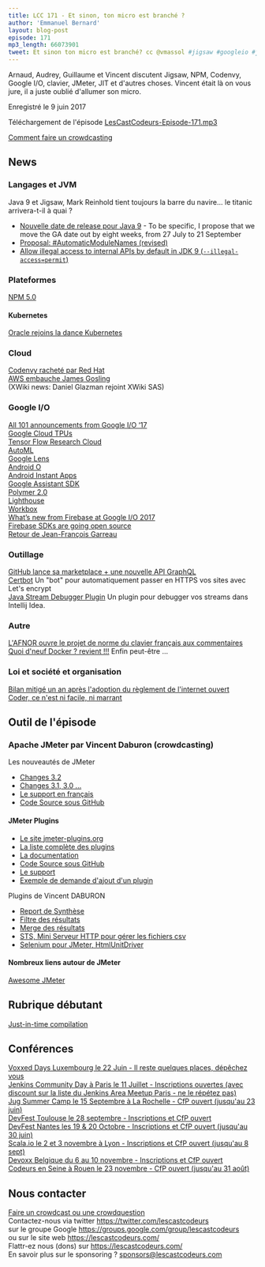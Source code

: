 ```yaml
---
title: LCC 171 - Et sinon, ton micro est branché ?
author: 'Emmanuel Bernard'
layout: blog-post
episode: 171
mp3_length: 66073901
tweet: Et sinon ton micro est branché? cc @vmassol #jigsaw #googleio #jmeter #jit
---
```

Arnaud, Audrey, Guillaume et Vincent discutent Jigsaw, NPM, Codenvy, Google I/O, clavier, JMeter, JIT et d'autres choses.
Vincent était là on vous jure, il a juste oublié d'allumer son micro.

Enregistré le 9 juin 2017

Téléchargement de l'épisode [LesCastCodeurs-Episode-171.mp3](http://traffic.libsyn.com/lescastcodeurs/LesCastCodeurs-Episode-171.mp3)

[Comment faire un crowdcasting](https://lescastcodeurs.com/crowdcasting/)  

## News

### Langages et JVM

Java 9 et Jigsaw, Mark Reinhold tient toujours la barre du navire... le titanic arrivera-t-il à quai ?

* [Nouvelle date de release pour Java 9](http://mail.openjdk.java.net/pipermail/jdk9-dev/2017-May/005864.html) - To be specific, I propose that we move the GA date out by eight weeks, from 27 July to 21 September
* [Proposal: #AutomaticModuleNames (revised)](http://mail.openjdk.java.net/pipermail/jpms-spec-experts/2017-May/000687.html)
* [Allow illegal access to internal APIs by default in JDK 9 (`--illegal-access=permit`)](http://mail.openjdk.java.net/pipermail/jigsaw-dev/2017-June/012841.html)

### Plateformes

[NPM 5.0](http://blog.npmjs.org/post/161081169345/v500)  

#### Kubernetes

[Oracle rejoins la dance Kubernetes](https://thenewstack.io/oracle-joins-kubernetes-fray/)  

### Cloud

[Codenvy racheté par Red Hat](https://www.redhat.com/en/about/press-releases/red-hat-acquire-codenvy-provider-agile-and-cloud-native-development-tools)  
[AWS embauche James Gosling](https://www.facebook.com/james.gosling.96/posts/10155133288856328)  
(XWiki news: Daniel Glazman rejoint XWiki SAS)

### Google I/O

[All 101 announcements from Google I/O ‘17](https://blog.google/topics/developers/all-io17-announcements/)  
[Google Cloud TPUs](https://blog.google/topics/google-cloud/google-cloud-offer-tpus-machine-learning/)  
[Tensor Flow Research Cloud](https://research.googleblog.com/2017/05/introducing-tensorflow-research-cloud.html)  
[AutoML](https://research.googleblog.com/2017/05/using-machine-learning-to-explore.html)  
[Google Lens](https://www.recode.net/2017/5/19/15666704/google-lens-key-example-ai-first-computer-vision)  
[Android O](https://developer.android.com/preview/index.html)  
[Android Instant Apps](https://developer.android.com/topic/instant-apps/index.html)  
[Google Assistant SDK](https://developers.google.com/assistant/sdk/)  
[Polymer 2.0](https://www.polymer-project.org/2.0/docs/devguide/feature-overview)  
[Lighthouse](https://developers.google.com/web/tools/lighthouse/)  
[Workbox](https://developers.google.com/web/tools/workbox/)  
[What’s new from Firebase at Google I/O 2017](https://firebase.googleblog.com/2017/05/whats-new-from-firebase-at-google-io.html)  
[Firebase SDKs are going open source](https://opensource.googleblog.com/2017/05/open-sourcing-firebase-sdks.html)  
[Retour de Jean-François Garreau](https://jef.binomed.fr/2017/05/26/2017-05-26-Retour-Google-IO-2017/)

### Outillage

[GitHub lance sa marketplace + une nouvelle API GraphQL](https://github.com/marketplace)  
[Certbot](https://certbot.eff.org/) Un "bot" pour automatiquement passer en HTTPS vos sites avec Let's encrypt  
[Java Stream Debugger Plugin](https://plugins.jetbrains.com/plugin/9696-java-stream-debugger?platform=hootsuite) Un plugin pour debugger vos streams dans Intellij Idea.

### Autre

[L'AFNOR ouvre le projet de norme du clavier français aux commentaires](http://www.afnor.org/presse_juin2017/clavier-francais-afnor-ouvre-projet-de-norme-aux-commentaires/?_ga=2.8756213.1716353504.1496823451-796860427.1476779756)  
[Quoi d'neuf Docker ? revient !!!](http://www.quoidneufdocker.xyz/) Enfin peut-être ...

### Loi et société et organisation

[Bilan mitigé un an après l'adoption du règlement de l'internet ouvert](https://www.laquadrature.net/fr/Neutralit%C3%A9-du-Net-bilan-gris-fonc%C3%A9)  
[Coder, ce n'est ni facile, ni marrant](https://www.franceculture.fr/emissions/la-vie-numerique/coder-ce-nest-ni-facile-ni-marrant)

## Outil de l'épisode

### Apache JMeter par Vincent Daburon (crowdcasting)

Les nouveautés de JMeter

* [Changes 3.2](http://jmeter.apache.org/changes.html)
* [Changes 3.1, 3.0 ...](http://jmeter.apache.org/changes_history.html)
* [Le support en français](https://groups.google.com/forum/#!forum/jmeter-fr)
* [Code Source sous GitHub](https://github.com/apache/jmeter)

#### JMeter Plugins

* [Le site jmeter-plugins.org](https://jmeter-plugins.org/)
* [La liste complète des plugins](https://jmeter-plugins.org/stats/)
* [La documentation](https://jmeter-plugins.org/wiki/Start/)
* [Code Source sous GitHub](https://github.com/undera/jmeter-plugins)
* [Le support](https://groups.google.com/forum/#!forum/jmeter-plugins)
* [Exemple de demande d'ajout d'un plugin](https://groups.google.com/forum/#!topic/jmeter-plugins/g5bQrwaS8bg)

Plugins de Vincent DABURON

* [Report de Synthèse](https://jmeter-plugins.org/wiki/SynthesisReport/)
* [Filtre des résultats](https://jmeter-plugins.org/wiki/FilterResultsTool/)
* [Merge des résultats](https://jmeter-plugins.org/wiki/MergeResults/)
* [STS, Mini Serveur HTTP pour gérer les fichiers csv](https://jmeter-plugins.org/wiki/HttpSimpleTableServer/)
* [Selenium pour JMeter, HtmlUnitDriver](https://jmeter-plugins.org/wiki/HtmlUnitDriverConfig/)

#### Nombreux liens autour de JMeter

[Awesome JMeter](https://github.com/aliesbelik/awesome-jmeter)

## Rubrique débutant

[Just-in-time compilation](https://hacks.mozilla.org/2017/02/a-crash-course-in-just-in-time-jit-compilers/)  

## Conférences

[Voxxed Days Luxembourg le 22 Juin - Il reste quelques places, dépêchez vous](https://voxxeddays.com/luxembourg/#top)  
[Jenkins Community Day à Paris le 11 Juillet - Inscriptions ouvertes (avec discount sur la liste du Jenkins Area Meetup Paris - ne le répétez pas)](http://jcd-paris.jfrog.com)  
[Jug Summer Camp le 15 Septembre à La Rochelle - CfP ouvert (jusqu'au 23 juin)](http://www.jugsummercamp.org/edition/8)  
[DevFest Toulouse le 28 septembre - Inscriptions et CfP ouvert](https://2017.devfesttoulouse.fr/)  
[DevFest Nantes les 19 & 20 Octobre - Inscriptions et CfP ouvert (jusqu'au 30 juin)](https://devfest.gdgnantes.com/)  
[Scala.io le 2 et 3 novembre à Lyon - Inscriptions et CfP ouvert (jusqu'au 8 sept)](http://scala.io/)  
[Devoxx Belgique du 6 au 10 novembre - Inscriptions et CfP ouvert](https://devoxx.be/)  
[Codeurs en Seine à Rouen le 23 novembre - CfP ouvert (jusqu'au 31 août)](http://www.codeursenseine.com/2017/)

## Nous contacter

[Faire un crowdcast ou une crowdquestion](https://lescastcodeurs.com/crowdcasting/)  
Contactez-nous via twitter <https://twitter.com/lescastcodeurs>  
sur le groupe Google <https://groups.google.com/group/lescastcodeurs>  
ou sur le site web <https://lescastcodeurs.com/>  
Flattr-ez nous (dons) sur <https://lescastcodeurs.com/>  
En savoir plus sur le sponsoring ? <sponsors@lescastcodeurs.com>

